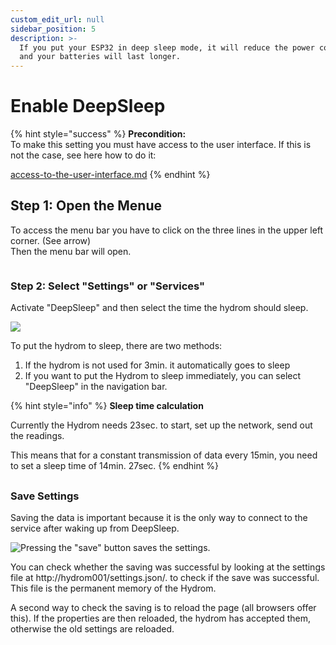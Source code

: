 ```yaml
---
custom_edit_url: null
sidebar_position: 5
description: >-
  If you put your ESP32 in deep sleep mode, it will reduce the power consumption
  and your batteries will last longer.
---
```


# Enable DeepSleep



{% hint style="success" %}
**Precondition:**\
To make this setting you must have access to the user interface. If this is not the case, see here how to do it:

[access-to-the-user-interface.md](../getting-started/access-to-the-user-interface.md "mention")
{% endhint %}

## Step 1: Open the Menue

To access the menu bar you have to click on the three lines in the upper left corner. (See arrow)\
Then the menu bar will open.

<figure><img src="../.gitbook/assets/Bilder.png" alt=""><figcaption></figcaption></figure>

### Step 2: Select "Settings" or "Services" 

Activate "DeepSleep" and then select the time the hydrom should sleep.

![](../.gitbook/assets/Settings.png)

To put the hydrom to sleep, there are two methods:

1. If the hydrom is not used for 3min. it automatically goes to sleep
2. If you want to put the Hydrom to sleep immediately, you can select "DeepSleep" in the navigation bar.

{% hint style="info" %}
**Sleep time calculation**

Currently the Hydrom needs 23sec. to start, set up the network, send out the readings.

This means that for a constant transmission of data every 15min, you need to set a sleep time of 14min. 27sec.
{% endhint %}

##

### Save Settings

Saving the data is important because it is the only way to connect to the service after waking up from DeepSleep.

![Pressing the "save" button saves the settings.](../.gitbook/assets/Save.png)

You can check whether the saving was successful by looking at the settings file at http://hydrom001/settings.json/.
to check if the save was successful.
This file is the permanent memory of the Hydrom.

A second way to check the saving is to reload the page (all browsers offer this).
If the properties are then reloaded, the hydrom has accepted them, otherwise the old settings are reloaded.